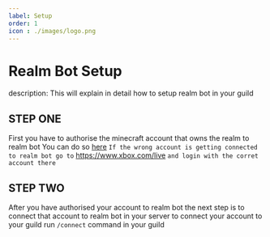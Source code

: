 ```yaml
---
label: Setup
order: 1
icon : ./images/logo.png
---
```

 
# Realm Bot Setup
description: This will explain in detail how to setup realm bot in your guild 

## STEP ONE 
 First you have to authorise the minecraft account that owns the realm to realm bot 
 You can do so [here](https://realmbot.dev/account)
 `If the wrong account is getting connected to realm bot go to` https://www.xbox.com/live `and login with the corret account there`
## STEP TWO 
  After you have authorised your account to realm bot the next step is to connect that account to realm bot in your server 
  to connect your account to your guild run `/connect` command in your guild 

